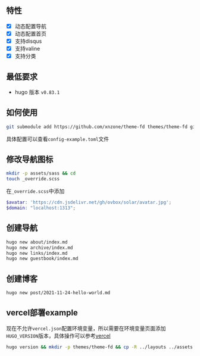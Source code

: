 ## 特性
- [x] 动态配置导航
- [x] 动态配置首页
- [x] 支持disqus
- [x] 支持valine
- [x] 支持分类

## 最低要求
- hugo 版本 `v0.83.1`

## 如何使用
```bash
git submodule add https://github.com/xnzone/theme-fd themes/theme-fd git add submodule https
```

具体配置可以查看`config-example.toml`文件


## 修改导航图标 
```bash
mkdir -p assets/sass && cd
touch _override.scss
```
在`_override.scss`中添加

```scss
$avatar: 'https://cdn.jsdelivr.net/gh/ovbox/solar/avatar.jpg';
$domain: "localhost:1313";
```

## 创建导航
```bash
hugo new about/index.md
hugo new archive/index.md
hugo new links/index.md
hugo new guestbook/index.md
```

## 创建博客
```bash
hugo new post/2021-11-24-hello-world.md
```

## vercel部署example
现在不允许`vercel.json`配置环境变量，所以需要在环境变量页面添加`HUGO_VERSION`版本，具体操作可以参考[vercel](https://vercel.com/docs/concepts/deployments/build-step#framework-versioning)
```bash
hugo version && mkdir -p themes/theme-fd && cp -R ../layouts ../assets ../archetypes themes/theme-fd/ && hugo -D --gc
```

